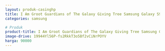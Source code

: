 ```yaml
---
layout: produk-casinghp
title: I Am Groot Guardians of The Galaxy Giving Tree Samsung Galaxy S9 Case
categories: samsung

# Produk
product-title: I Am Groot Guardians of The Galaxy Giving Tree Samsung Galaxy S9 Case
image-drive: 19944Yl56P-fs2RkkT3o5Bf2vCiNrPOYV
harga: 90000
---
```

